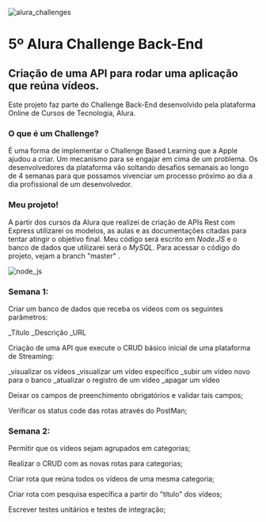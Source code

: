 ![alura_challenges](https://user-images.githubusercontent.com/110872919/197924071-24ecd9e5-5b6a-46ca-b469-541de93dc945.png)

# 5º Alura Challenge Back-End
## Criação de uma API para rodar uma aplicação que reúna vídeos.

Este projeto faz parte do Challenge Back-End desenvolvido pela plataforma Online de Cursos de Tecnologia, Alura.

### O que é um Challenge?

É uma forma de implementar o Challenge Based Learning que a Apple ajudou a criar. Um mecanismo para se engajar em cima de um problema. Os desenvolvedores da plataforma vão soltando desafios semanais ao longo de 4 semanas para que possamos vivenciar um processo próximo ao dia a dia profissional de um desenvolvedor.

### Meu projeto!

A partir dos cursos da Alura que realizei de criação de APIs Rest com Express utilizarei os modelos, as aulas e as documentações citadas para tentar atingir o objetivo final. Meu código será escrito em *Node.JS* e o banco de dados que utilizarei será o *MySQL*. Para acessar o código do projeto, vejam a branch "master" .

![node_js](https://user-images.githubusercontent.com/110872919/197925121-6c4b5e18-6ade-4b8c-9928-f9e3b24fe49b.png)

### Semana 1:

Criar um banco de dados que receba os vídeos com os seguintes parâmetros:

_Título
_Descrição
_URL

Criação de uma API que execute o CRUD básico inicial de uma plataforma de Streaming:

_visualizar os vídeos
_visualizar um vídeo específico
_subir um vídeo novo para o banco
_atualizar o registro de um vídeo
_apagar um vídeo

Deixar os campos de preenchimento obrigatórios e validar tais campos;

Verificar os status code das rotas através do PostMan; 

### Semana 2:

Permitir que os vídeos sejam agrupados em categorias;

Realizar o CRUD com as novas rotas para categorias;

Criar rota que reúna todos os vídeos de uma mesma categoria;

Criar rota com pesquisa específica a partir do "título" dos vídeos;

Escrever testes unitários e testes de integração;
